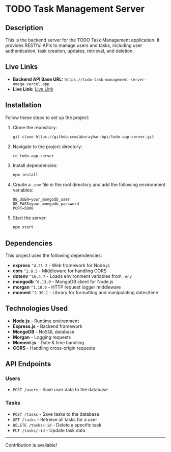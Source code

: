 # TODO Task Management Server

## Description
This is the backend server for the TODO Task Management application. It provides RESTful APIs to manage users and tasks, including user authentication, task creation, updates, retrieval, and deletion.

## Live Links
- **Backend API Base URL:** `https://todo-task-management-server-omega.vercel.app`
- **Live Link:** [Live Link](https://todo-task-management-53f91.web.app)

## Installation
Follow these steps to set up the project:

1. Clone the repository:
   ```bash
   git clone https://github.com/aburayhan-bpi/todo-app-server.git
   ```
2. Navigate to the project directory:
   ```bash
   cd todo-app-server
   ```
3. Install dependencies:
   ```bash
   npm install
   ```
4. Create a `.env` file in the root directory and add the following environment variables:
   ```env
   DB_USER=your_mongodb_user
   DB_PASS=your_mongodb_password
   PORT=5000
   ```
5. Start the server:
   ```bash
   npm start
   ```

## Dependencies
This project uses the following dependencies:
- **express** `^4.21.2` - Web framework for Node.js
- **cors** `^2.8.5` - Middleware for handling CORS
- **dotenv** `^16.4.7` - Loads environment variables from `.env`
- **mongodb** `^6.13.0` - MongoDB client for Node.js
- **morgan** `^1.10.0` - HTTP request logger middleware
- **moment** `^2.30.1` - Library for formatting and manipulating dates/time

## Technologies Used
- **Node.js** - Runtime environment
- **Express.js** - Backend framework
- **MongoDB** - NoSQL database
- **Morgan** - Logging requests
- **Moment.js** - Date & time handling
- **CORS** - Handling cross-origin requests

## API Endpoints
### Users
- `POST /users` - Save user data to the database

### Tasks
- `POST /tasks` - Save tasks to the database
- `GET /tasks` - Retrieve all tasks for a user
- `DELETE /tasks/:id` - Delete a specific task
- `PUT /tasks/:id` - Update task data



---
Contribution is available!
